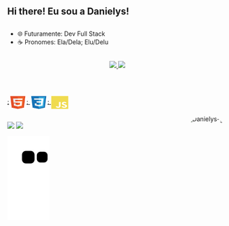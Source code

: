 ## Hi there! Eu sou a Danielys!

##

- 🌐 Futuramente: Dev Full Stack
- ☕ Pronomes: Ela/Dela; Elu/Delu 

##

<div align="center">
  <a href="https://github.com/danileysdavils">
  <img height="180em" src="https://github-readme-stats.vercel.app/api?username=danielysdavils&show_icons=true&theme=synthwave&include_all_commits=true&count_private=true"/>
  <img height="180em" src="https://github-readme-stats.vercel.app/api/top-langs/?username=danielysdavils&layout=compact&langs_count=7&theme=synthwave"/>
</div>
  
 ##
  
<div style="display: inline_block"><br>
  
  :<img align="center" alt="Danielys-HTML" height="30" width="40" src="https://raw.githubusercontent.com/devicons/devicon/master/icons/html5/html5-original.svg">:
  <img align="center" alt="Danielys-CSS" height="30" width="40" src="https://raw.githubusercontent.com/devicons/devicon/master/icons/css3/css3-original.svg">:
  <img align="center" alt="Danielys-Js" height="30" width="40" src="https://raw.githubusercontent.com/devicons/devicon/master/icons/javascript/javascript-plain.svg">
  
  
  <img align="right" alt="Danielys-gif" height="150" style="border-radius:90px;" src="https://cdn.discordapp.com/attachments/817838685063741512/946757512856756264/Webp.net-gifmaker.gif">
</div>
  
  ##
 
<div> 

  <a href="https://www.instagram.com/dn_lin15/" target="_blank"><img src="https://img.shields.io/badge/-Instagram-%23E4405F?style=for-the-badge&logo=instagram&logoColor=white" target="_blank"></a>
  <a href = "mailto:danielysdavils@gmail.com"><img src="https://img.shields.io/badge/-Gmail-%23333?style=for-the-badge&logo=gmail&logoColor=white" target="_blank"></a>
 
  ![Snake animation](https://github.com/danielysdavils/danielysdavils/blob/output/github-contribution-grid-snake.svg)
 
</div>

